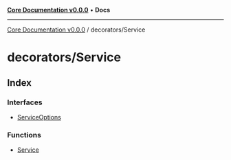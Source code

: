 [**Core Documentation v0.0.0**](../../README.md) • **Docs**

***

[Core Documentation v0.0.0](../../modules.md) / decorators/Service

# decorators/Service

## Index

### Interfaces

- [ServiceOptions](interfaces/ServiceOptions.md)

### Functions

- [Service](functions/Service.md)
